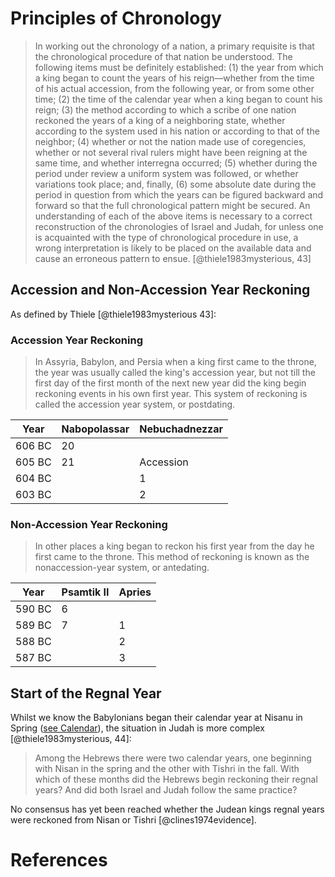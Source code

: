 # Principles of Chronology

> In working out the chronology of a nation, a primary requisite is that the chronological procedure of that nation be
> understood. The following items must be definitely established: (1) the year from which a king began to count the
> years of his reign—whether from the time of his actual accession, from the following year, or from some other time;
> (2) the time of the calendar year when a king began to count his reign; (3) the method according to which a scribe of
> one nation reckoned the years of a king of a neighboring state, whether according to the system used in his nation or
> according to that of the neighbor; (4) whether or not the nation made use of coregencies, whether or not several rival
> rulers might have been reigning at the same time, and whether interregna occurred; (5) whether during the period under
> review a uniform system was followed, or whether variations took place; and, finally, (6) some absolute date during
> the period in question from which the years can be figured backward and forward so that the full chronological pattern
> might be secured. An understanding of each of the above items is necessary to a correct reconstruction of the
> chronologies of Israel and Judah, for unless one is acquainted with the type of chronological procedure in use, a
> wrong interpretation is likely to be placed on the available data and cause an erroneous pattern to ensue.
> [@thiele1983mysterious, 43]

## Accession and Non-Accession Year Reckoning

As defined by Thiele [@thiele1983mysterious 43]:

### Accession Year Reckoning

> In Assyria, Babylon, and Persia when a king first came to the throne, the year was usually called the king's accession
> year, but not till the first day of the first month of the next new year did the king begin reckoning events in his
> own first year. This system of reckoning is called the accession year system, or postdating.

| Year   | Nabopolassar | Nebuchadnezzar |
| ------ | ------------ | -------------- |
| 606 BC | 20           |                |
| 605 BC | 21           | Accession      |
| 604 BC |              | 1              |
| 603 BC |              | 2              |

### Non-Accession Year Reckoning

> In other places a king began to reckon his first year from the day he first came to the throne. This method of
> reckoning is known as the nonaccession-year system, or antedating.

| Year   | Psamtik II | Apries |
| ------ | ---------- | ------ |
| 590 BC | 6          |        |
| 589 BC | 7          | 1      |
| 588 BC |            | 2      |
| 587 BC |            | 3      |

## Start of the Regnal Year

Whilst we know the Babylonians began their calendar year at Nisanu in Spring
([see Calendar](../introduction/calendar.md)), the situation in Judah is more complex [@thiele1983mysterious, 44]:

> Among the Hebrews there were two calendar years, one beginning with Nisan in the spring and the other with Tishri in
> the fall. With which of these months did the Hebrews begin reckoning their regnal years? And did both Israel and Judah
> follow the same practice?

No consensus has yet been reached whether the Judean kings regnal years were reckoned from Nisan or Tishri
[@clines1974evidence].

# References
